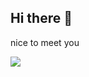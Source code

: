 ## Hi there 👋
nice to meet you

<img src="https://img.shields.io/badge/22411835@yu.ac.kr-my_school_email-EA4335?style=social&logo=gmail&logoColor=white"/>
<!--
**babyshrimps/babyshrimps** is a ✨ _special_ ✨ repository because its `README.md` (this file) appears on your GitHub profile.

Here are some ideas to get you started:

- 🔭 I’m currently working on ...
- 🌱 I’m currently learning ...
- 👯 I’m looking to collaborate on ...
- 🤔 I’m looking for help with ...
- 💬 Ask me about ...
- 📫 How to reach me: ...
- 😄 Pronouns: ...
- ⚡ Fun fact: ...
-->
